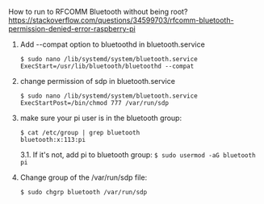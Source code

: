 
How to run to RFCOMM Bluetooth without being root?  
https://stackoverflow.com/questions/34599703/rfcomm-bluetooth-permission-denied-error-raspberry-pi
1. Add --compat option to bluetoothd in bluetooth.service
    ```
    $ sudo nano /lib/systemd/system/bluetooth.service
    ExecStart=/usr/lib/bluetooth/bluetoothd --compat
    ```

2. change permission of sdp in bluetooth.service
    ```
    $ sudo nano /lib/systemd/system/bluetooth.service
    ExecStartPost=/bin/chmod 777 /var/run/sdp
    ```

3. make sure your pi user is in the bluetooth group:
    ```
    $ cat /etc/group | grep bluetooth
    bluetooth:x:113:pi
    ``` 
        
	3.1. If it's not, add pi to bluetooth group:
	`$ sudo usermod -aG bluetooth pi`

4. Change group of the /var/run/sdp file:
    ```
    $ sudo chgrp bluetooth /var/run/sdp
    ```